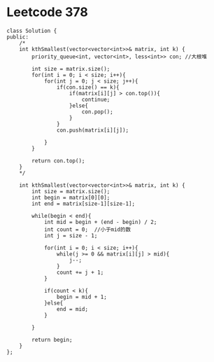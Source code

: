 # Leetcode 378
    class Solution {
    public:
        /*
        int kthSmallest(vector<vector<int>>& matrix, int k) {
            priority_queue<int, vector<int>, less<int>> con; //大根堆

            int size = matrix.size();
            for(int i = 0; i < size; i++){
                for(int j = 0; j < size; j++){
                    if(con.size() == k){
                        if(matrix[i][j] > con.top()){
                            continue;
                        }else{
                            con.pop();
                        }
                    }
                    con.push(matrix[i][j]);

                }
            }

            return con.top();
        }
        */

        int kthSmallest(vector<vector<int>>& matrix, int k) {
            int size = matrix.size();
            int begin = matrix[0][0];
            int end = matrix[size-1][size-1];

            while(begin < end){
                int mid = begin + (end - begin) / 2;
                int count = 0;  //小于mid的数
                int j = size - 1;

                for(int i = 0; i < size; i++){
                    while(j >= 0 && matrix[i][j] > mid){
                        j--;
                    }
                    count += j + 1;
                }

                if(count < k){
                    begin = mid + 1;
                }else{
                    end = mid;
                }

            }

            return begin;
        }
    };

